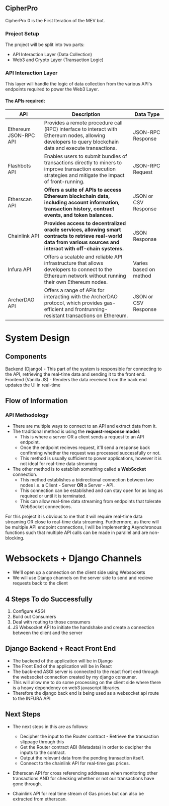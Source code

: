 ## CipherPro
CipherPro 0 is the First Iteration of the MEV bot.

### Project Setup
The project will be split into two parts:

- API Interaction Layer (Data Collection)
- Web3 and Crypto Layer (Transaction Logic)

### API Interaction Layer

This layer will handle the logic of data collection from the various API's endpoints required to power the Web3 Layer.

#### The APIs required:

| API                     | Description                                                                                                                                     | Data Type              |
|-------------------------|-------------------------------------------------------------------------------------------------------------------------------------------------|------------------------|
| Ethereum JSON-RPC API   | Provides a remote procedure call (RPC) interface to interact with Ethereum nodes, allowing developers to query blockchain data and execute transactions. | JSON-RPC Response      |
| Flashbots API           | Enables users to submit bundles of transactions directly to miners to improve transaction execution strategies and mitigate the impact of front-running. | JSON-RPC Request       |
| Etherscan API           | **Offers a suite of APIs to access Ethereum blockchain data, including account information, transaction history, contract events, and token balances.**    | JSON or CSV Response   |
| Chainlink API           | **Provides access to decentralized oracle services, allowing smart contracts to retrieve real-world data from various sources and interact with off-chain systems.** | JSON Response          |
| Infura API              | Offers a scalable and reliable API infrastructure that allows developers to connect to the Ethereum network without running their own Ethereum nodes.   | Varies based on method  |
| ArcherDAO API           | Offers a range of APIs for interacting with the ArcherDAO protocol, which provides gas-efficient and frontrunning-resistant transactions on Ethereum.     | JSON or CSV Response   |

# System Design

## Components
  Backend (Django) - This part of the system is responsible for connecting to the API, retrieving the real-time data and sending it to the front end.
  Frontend (Vanilla JS) - Renders the data received from the back end updates the UI in real-time

## Flow of Information 



### API Methodology

- There are multiple ways to connect to an API and extract data from it.
- The traditional method is using the **request-response model**:
  - This is where a server OR a client sends a request to an API endpoint.
  - Once the endpoint recieves request, it'll send a response back confirming whether the request was processed successfully or not.
  - This method is usually sufficient to power applications, however it is not ideal for real-time data streaming
- The other method is to establish something called a **WebSocket** connection.
  - This method establishes a bidirectional connection between two nodes i.e. a Client - Server **OR** a Server - API.
  - This connection can be established and can stay open for as long as required or until it is terminated.
  - This can allow real-time data streaming from endpoints that tolerate WebSocket connections.


For this project it is obvious to me that it will require real-time data streaming OR close to real-time data streaming.
Furthermore, as there will be multiple API endpoint connections, I will be implementing Asynchronous functions such that multiple API calls can be made in parallel and are non-blocking. 

# Websockets + Django Channels

- We'll open up a connection on the client side using Websockets
- We will use Django channels on the server side to send and recieve requests back to the client

## 4 Steps To do Successfully

  1. Configure ASGI
  2. Build out Consumers
  3. Deal with routing to those consumers
  4. JS Websocket API to initiate the handshake and create a connection between the client and the server


## Django Backend + React Front End

  - The backend of the application will be in Django 
  - The Front End of the application will be in React
  - The back-end ASGI server is connected to the react front end through the websocket connection created by my django consumer.
  - This will allow me to do some processing on the client side where there is a heavy dependency on web3 javascript libraries.
  - Therefore the django back end is being used as a websocket api route to the INFURA API

## Next Steps

  - The next steps in this are as follows:
    - Decipher the input to the Router contract - Retrieve the transaction slippage through this
    - Get the Router contract ABI (Metadata) in order to decipher the inputs to the contract.
    - Output the relevant data from the pending transaction itself.
    - Connect to the chainlink API for real-time gas prices.


  - Etherscan API for cross referencing addresses when monitoring other transactions AND for checking whether or not our transactions have gone through.
  - Chainlink API for real time stream of Gas prices but can also be extracted from etherscan.
  


